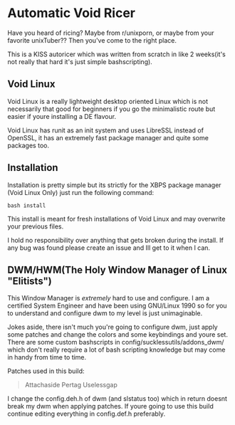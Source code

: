# Automatic Void Ricer

Have you heard of ricing? Maybe from r/unixporn, or maybe from your favorite unixTuber?? Then you've come to the right place.

This is a KISS autoricer which was written from scratch in like 2 weeks(it's not really that hard it's just simple bashscripting).

## Void Linux

Void Linux is a really lightweight desktop oriented Linux which is not necessarily that good for beginners if you go the minimalistic route but easier if youre installing a DE flavour.

Void Linux has runit as an init system and uses LibreSSL instead of OpenSSL, it has an extremely fast package manager and quite some packages too.

## Installation

Installation is pretty simple but its strictly for the XBPS package manager (Void Linux Only) just run the following command:

```
bash install
```

This install is meant for fresh installations of Void Linux and may overwrite your previous files.

I hold no responsibility over anything that gets broken during the install. If any bug was found please create an issue and Ill get to it when I can.

## DWM/HWM(The Holy Window Manager of Linux "Elitists")

This Window Manager is *extremely* hard to use and configure. I am a certified System Engineer and have been using GNU/Linux 1990 so for you to understand and configure dwm to my level is just unimaginable.

Jokes aside, there isn't much you're going to configure dwm, just apply some patches and change the colors and some keybindings and youre set. There are some custom bashscripts in config/sucklessutils/addons\_dwm/ which don't really require a lot of bash scripting knowledge but may come in handy from time to time.

Patches used in this build:
> Attachaside
> Pertag
> Uselessgap

I change the config.deh.h of dwm (and slstatus too) which in return doesnt break my dwm when applying patches. If youre going to use this build continue editing everything in config.def.h preferably.
